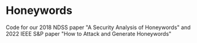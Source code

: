 # Honeywords
Code for our 2018 NDSS paper "A Security Analysis of Honeywords" and 2022 IEEE S&amp;P paper "How to Attack and Generate Honeywords"
